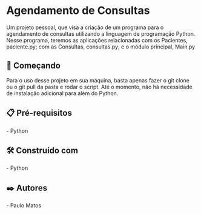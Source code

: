 <h1>Agendamento de Consultas</h1>
<p>Um projeto pessoal, que visa a criação de um programa para o agendamento de consultas utilizando a linguagem de programação Python. Nesse programa, teremos as aplicações relacionadas com os Pacientes, paciente.py; com as Consultas, consultas.py; e o módulo principal, Main.py</p>

<h2>🚀 Começando</h2>
Para o uso desse projeto em sua máquina, basta apenas fazer o git clone ou o git pull da pasta e rodar o script. Até o momento, não há necessidade de instalação adicional para além do Python.

<h2>📋 Pré-requisitos</h2>
- Python

<h2>🛠️ Construído com</h2>
- Python


<h2>✒️ Autores</h2>
- Paulo Matos

